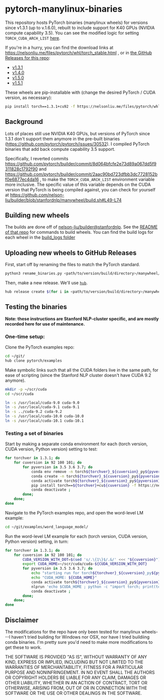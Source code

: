 # pytorch-manylinux-binaries

This repository hosts PyTorch binaries (manylinux wheels) for versions since
v1.3.1 (up to v.1.6.0), rebuilt to include support for K40 GPUs (NVIDIA compute
capability 3.5). You can see the modified logic for setting
`TORCH_CUDA_ARCH_LIST`
[here](https://github.com/nelson-liu/builder/blob/stanfordnlp/manywheel/build.sh#L49-L72).

If you're in a hurry, you can find the download links at https://nelsonliu.me/files/pytorch/whl/torch_stable.html , or in [the GitHub Releases for this repo](https://github.com/nelson-liu/pytorch-manylinux-binaries/releases):

- [v1.3.1](https://github.com/nelson-liu/pytorch-manylinux-binaries/releases/tag/v1.3.1)
- [v1.4.0](https://github.com/nelson-liu/pytorch-manylinux-binaries/releases/tag/v1.4.0)
- [v1.5.0](https://github.com/nelson-liu/pytorch-manylinux-binaries/releases/tag/v1.5.0)
- [v1.5.1](https://github.com/nelson-liu/pytorch-manylinux-binaries/releases/tag/v1.5.1)

These wheels are pip-installable with (change the desired PyTorch / CUDA version, as necessary):

```bash
pip install torch==1.3.1+cu92 -f https://nelsonliu.me/files/pytorch/whl/torch_stable.html
```

## Background

Lots of places still use NVIDIA K40 GPUs, but versions of PyTorch since 1.3.1
don't support them anymore in the pre-built binaries
(https://github.com/pytorch/pytorch/issues/30532). I compiled PyTorch binaries
that add back compute capability 3.5 support.

Specifically, I reverted commits https://github.com/pytorch/builder/commit/8d064bfcfe2e73d89a067dd5f9311828c1792f90 and https://github.com/pytorch/builder/commit/2aac90bd723dfbb3dc7728152bf0e6877ec4da16 , to make the `TORCH_CUDA_ARCH_LIST` environment variable more inclusive. The specific value of this variable depends on the CUDA version that PyTorch is being compiled against, you can check for yourself at https://github.com/nelson-liu/builder/blob/stanfordnlp/manywheel/build.sh#L49-L74

## Building new wheels

The builds are done off of
[nelson-liu/builder@stanfordnlp](https://github.com/nelson-liu/builder/tree/stanfordnlp).
See the [README of that
repo](https://github.com/nelson-liu/builder/tree/stanfordnlp#commands-to-build)
for commands to build wheels. You can find the build logs for each wheel in the [build_logs folder](https://github.com/nelson-liu/pytorch-manylinux-binaries/tree/master/build_logs)

## Uploading new wheels to GitHub Releases

First, start off by renaming the files to match the PyTorch standard.

``` bash
python3 rename_binaries.py <path/to/version/build/directory>/manywheel/cu<version>/* cu<version>
```

Then, make a new release. We'll use [`hub`](https://hub.github.com/).

``` bash
hub release create $(for i in <path/to/version/build/directory>/manywheel/*/* ; do echo "-a ${i}"; done) -m "PyTorch v<version>" v<version>

```

## Testing the binaries 

**Note: these instructions are Stanford NLP-cluster specific, and are mostly
recorded here for use of maintenance.**

### One-time setup:

Clone the PyTorch examples repo:

```bash
cd ~/git/
hub clone pytorch/examples
```

Make symbolic links such that all the CUDA folders live in the same path, for
ease of scripting (since the Stanford NLP cluster doesn't have CUDA 9.2 anymore).


```bash
mkdir -p ~/scr/cuda
cd ~/scr/cuda

ln -s /usr/local/cuda-9.0 cuda-9.0
ln -s /usr/local/cuda-9.1 cuda-9.1
ln -s ../cuda-9.2 cuda-9.2
ln -s /usr/local/cuda-10.0 cuda-10.0
ln -s /usr/local/cuda-10.1 cuda-10.1
```

### Testing a set of binaries

Start by making a separate conda environment for each (torch version, CUDA
version, Python version) setting to test:

``` bash
for torchver in 1.3.1; do 
    for cuversion in 92 100 101; do 
        for pyversion in 3.5 3.6 3.7; do 
            conda env remove -n torch${torchver}_${cuversion}_py${pyversion} ; 
            conda create -n torch${torchver}_${cuversion}_py${pyversion} python=${pyversion} --yes ; 
            conda activate torch${torchver}_${cuversion}_py${pyversion} ; 
            pip install torch==${torchver}+cu${cuversion} -f https://nelsonliu.me/files/pytorch/whl/torch_stable.html ; 
            conda deactivate ; 
        done; 
    done; 
done
```

Navigate to the PyTorch examples repo, and open the word-level LM example:

``` bash
cd ~/git/examples/word_language_model/
```

Run the word-level LM example for each (torch version, CUDA version, Python version) setting, in turn:

``` bash
for torchver in 1.3.1; do 
    for cuversion in 92 100 101; do
        CUDA_VERSION_WITH_DOT=$(sed 's/.\{1\}$/.&/' <<< "${cuversion}")
        export CUDA_HOME=~/scr/cuda/cuda-${CUDA_VERSION_WITH_DOT}
        for pyversion in 3.5 3.6 3.7; do
            echo "starting run for torch${torchver}_${cuversion}_py${pyversion}"
            echo "CUDA_HOME: ${CUDA_HOME}"
            conda activate torch${torchver}_${cuversion}_py${pyversion} ; 
            nlprun 'echo $CUDA_HOME ; python -c "import torch; print(torch.cuda.is_available())" ; '"python main.py --cuda --emsize 650 --nhid 650 --dropout 0.5 --epochs 40 --tied 2>&1 | tee -a wt2_lm_torch${torchver}_${cuversion}_py${pyversion}.log" -p jag-lo --gpu-count 1 --memory 16g --gpu-type k40 --cpu-count 3 -n wt2_lm_torch${torchver}_${cuversion}_py${pyversion}
            conda deactivate ; 
        done; 
    done; 
done
```

## Disclaimer 

The modifications for the repo have only been tested for manylinux wheels---I
haven't tried building for Windows nor OSX, nor have I tried buildiing conda
binaries. I'm pretty sure you'd need to make more modifications to get these to
work.

THE SOFTWARE IS PROVIDED "AS IS", WITHOUT WARRANTY OF ANY KIND, EXPRESS OR
IMPLIED, INCLUDING BUT NOT LIMITED TO THE WARRANTIES OF MERCHANTABILITY, FITNESS
FOR A PARTICULAR PURPOSE AND NONINFRINGEMENT. IN NO EVENT SHALL THE AUTHORS OR
COPYRIGHT HOLDERS BE LIABLE FOR ANY CLAIM, DAMAGES OR OTHER LIABILITY, WHETHER
IN AN ACTION OF CONTRACT, TORT OR OTHERWISE, ARISING FROM, OUT OF OR IN
CONNECTION WITH THE SOFTWARE OR THE USE OR OTHER DEALINGS IN THE SOFTWARE.
